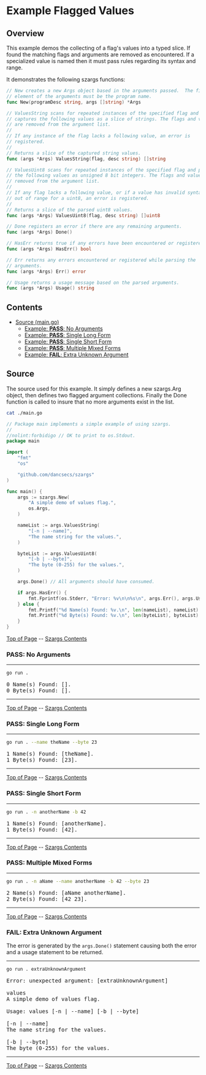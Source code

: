 <!--- gotomd::Auto:: See github.com/dancsecs/gotomd **DO NOT MODIFY** -->

<!---
   Szerszam argument library: szargs.
   Copyright (C) 2024  Leslie Dancsecs

   This program is free software: you can redistribute it and/or modify
   it under the terms of the GNU General Public License as published by
   the Free Software Foundation, either version 3 of the License, or
   (at your option) any later version.

   This program is distributed in the hope that it will be useful,
   but WITHOUT ANY WARRANTY; without even the implied warranty of
   MERCHANTABILITY or FITNESS FOR A PARTICULAR PURPOSE.  See the
   GNU General Public License for more details.

   You should have received a copy of the GNU General Public License
   along with this program.  If not, see <https://www.gnu.org/licenses/>.
-->

# Example Flagged Values


## Overview

This example demos the collecting of a flag's values into a typed slice.  If
found the matching flags and arguments are removed as encountered. If a
specialized value is named then it must pass rules regarding its syntax and
range.

It demonstrates the following szargs functions:

<!--- gotomd::Bgn::dcln::./../../New Args.ValuesString Args.ValuesUint8 Args.Done Args.HasErr Args.Err Args.Usage -->
```go
// New creates a new Args object based in the arguments passed.  The first
// element of the arguments must be the program name.
func New(programDesc string, args []string) *Args

// ValuesString scans for repeated instances of the specified flag and
// captures the following values as a slice of strings. The flags and values
// are removed from the argument list.
// 
// If any instance of the flag lacks a following value, an error is
// registered.
// 
// Returns a slice of the captured string values.
func (args *Args) ValuesString(flag, desc string) []string

// ValuesUint8 scans for repeated instances of the specified flag and parses
// the following values as unsigned 8 bit integers. The flags and values are
// removed from the argument list.
// 
// If any flag lacks a following value, or if a value has invalid syntax or is
// out of range for a uint8, an error is registered.
// 
// Returns a slice of the parsed uint8 values.
func (args *Args) ValuesUint8(flag, desc string) []uint8

// Done registers an error if there are any remaining arguments.
func (args *Args) Done()

// HasErr returns true if any errors have been encountered or registered.
func (args *Args) HasErr() bool

// Err returns any errors encountered or registered while parsing the
// arguments.
func (args *Args) Err() error

// Usage returns a usage message based on the parsed arguments.
func (args *Args) Usage() string
```
<!--- gotomd::End::dcln::./../../New Args.ValuesString Args.ValuesUint8 Args.Done Args.HasErr Args.Err Args.Usage -->

## Contents

- [Source (main.go)](#source)
    - [Example: **PASS**: No Arguments](#pass-no-arguments)
    - [Example: **PASS**: Single Long Form](#pass-single-long-form)
    - [Example: **PASS**: Single Short Form](#pass-single-short-form)
    - [Example: **PASS**: Multiple Mixed Forms](#pass-multiple-mixed-forms)
    - [Example: **FAIL**: Extra Unknown Argument](#fail-extra-unknown-argument)

## Source

The source used for this example.  It simply defines a new szargs.Arg object,
then defines two flagged argument collections.  Finally the Done function is
called to insure that no more arguments exist in the list.

<!--- gotomd::Bgn::file::./main.go -->
```bash
cat ./main.go
```

```go
// Package main implements a simple example of using szargs.
//
//nolint:forbidigo // OK to print to os.Stdout.
package main

import (
    "fmt"
    "os"

    "github.com/dancsecs/szargs"
)

func main() {
    args := szargs.New(
        "A simple demo of values flag.",
        os.Args,
    )

    nameList := args.ValuesString(
        "[-n | --name]",
        "The name string for the values.",
    )

    byteList := args.ValuesUint8(
        "[-b | --byte]",
        "The byte (0-255) for the values.",
    )

    args.Done() // All arguments should have consumed.

    if args.HasErr() {
        fmt.Fprintf(os.Stderr, "Error: %v\n\n%s\n", args.Err(), args.Usage())
    } else {
        fmt.Printf("%d Name(s) Found: %v.\n", len(nameList), nameList)
        fmt.Printf("%d Byte(s) Found: %v.\n", len(byteList), byteList)
    }
}
```
<!--- gotomd::End::file::./main.go -->

[Top of Page](#example-flagged-values) --
[Szargs Contents](../../README.md#contents)

### **PASS**: No Arguments

<!--- gotomd::Bgn::run::./. -->
---
```bash
go run .
```

<pre>
0 Name(s) Found: [].
0 Byte(s) Found: [].
</pre>
---
<!--- gotomd::End::run::./. -->

[Top of Page](#example-flagged-values) --
[Szargs Contents](../../README.md#contents)

### **PASS**: Single Long Form

<!--- gotomd::Bgn::run::./. --name theName --byte 23 -->
---
```bash
go run . --name theName --byte 23
```

<pre>
1 Name(s) Found: [theName].
1 Byte(s) Found: [23].
</pre>
---
<!--- gotomd::End::run::./. --name theName --byte 23 -->

[Top of Page](#example-flagged-values) --
[Szargs Contents](../../README.md#contents)

### **PASS**: Single Short Form

<!--- gotomd::Bgn::run::./. -n anotherName -b 42 -->
---
```bash
go run . -n anotherName -b 42
```

<pre>
1 Name(s) Found: [anotherName].
1 Byte(s) Found: [42].
</pre>
---
<!--- gotomd::End::run::./. -n anotherName -b 42 -->

[Top of Page](#example-flagged-values) --
[Szargs Contents](../../README.md#contents)


### **PASS**: Multiple Mixed Forms

<!--- gotomd::Bgn::run::./. -n aName --name anotherName -b 42 --byte 23 -->
---
```bash
go run . -n aName --name anotherName -b 42 --byte 23
```

<pre>
2 Name(s) Found: [aName anotherName].
2 Byte(s) Found: [42 23].
</pre>
---
<!--- gotomd::End::run::./. -n aName --name anotherName -b 42 --byte 23 -->

[Top of Page](#example-flagged-values) --
[Szargs Contents](../../README.md#contents)


### **FAIL**: Extra Unknown Argument

The error is generated by the ```args.Done()``` statement causing both the
error and a usage statement to be returned.

<!--- gotomd::Bgn::run::./. extraUnknownArgument -->
---
```bash
go run . extraUnknownArgument
```

<pre>
Error: unexpected argument: [extraUnknownArgument]

values
A simple demo of values flag.

Usage: values [-n | --name] [-b | --byte]

[-n | --name]
The name string for the values.

[-b | --byte]
The byte (0-255) for the values.
</pre>
---
<!--- gotomd::End::run::./. extraUnknownArgument -->

[Top of Page](#example-flagged-values) --
[Szargs Contents](../../README.md#contents)
